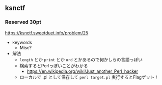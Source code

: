 ## ksnctf

### Reserved 30pt
https://ksnctf.sweetduet.info/problem/25

* keywords
  - Misc?
* 解法
  - `length` とか `print` とか `ord` とかあるので何かしらの言語っぽい
  - 検索するとPerlっぽいことがわかる
    - https://en.wikipedia.org/wiki/Just_another_Perl_hacker
  - ローカルで .pl として保存して `perl target.pl` 実行するとFlagゲット！
